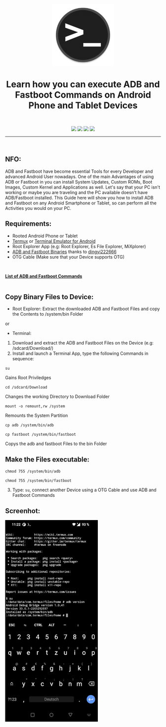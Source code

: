 <p align="center"><img src="https://github.com/K3V1991/Install-ADB-and-Fastboot-on-Android-Devices/blob/main/Command.png" width="200"></a>
<h1 align="center"><b>Learn how you can execute ADB and Fastboot Commands on Android Phone and Tablet Devices</b></h1>
<br />

<p align="center">
<a href="https://liberapay.com/K3V1991" alt="LiberaPay"><img src="https://img.shields.io/badge/Liberapay-F6C915?style=for-the-badge&logo=liberapay&logoColor=black" /></a>
<a href="https://ko-fi.com/k3v1991" alt="Ko-fi"><img src="https://img.shields.io/badge/Ko--fi-F16061?style=for-the-badge&logo=ko-fi&logoColor=white" /></a>
<a href="https://www.paypal.com/cgi-bin/webscr?cmd=_s-xclick&hosted_button_id=HW8B98TVDLKWA" alt="PayPal"><img src="https://img.shields.io/badge/PayPal-00457C?style=for-the-badge&logo=paypal&logoColor=white" /></a>
<a href="https://github.com/K3V1991/Donate-Crypto/blob/main/README.md" alt="Crypto"><img src="https://img.shields.io/badge/Bitcoin-000?style=for-the-badge&logo=bitcoin&logoColor=white" /></a>
</p>
<hr />
<br />

## NFO:
ADB and Fastboot have become essential Tools for every Developer and advanced Android User nowadays. 
One of the main Advantages of using ADB or Fastboot in you can install System Updates, Custom ROMs, Boot Images, Custom Kernel and Applications as well.
Let's say that your PC isn't working or maybe you are traveling and the PC available doesn't have ADB/Fastboot installed.
This Guide here will show you how to install ADB and Fastboot on any Android Smartphone or Tablet, so can perform all the Activities you would on your PC.

## Requirements:
* Rooted Android Phone or Tablet
* [Termux](https://play.google.com/store/apps/details?id=com.termux) or [Terminal Emulator for Android](https://play.google.com/store/apps/details?id=jackpal.androidterm) 
* Root Explorer App (e.g: Root Explorer, Es File Explorer, MiXplorer)
* [ADB and Fastboot Binaries](https://github.com/dingyi222666/termux-sdk-tools) thanks to [dingyi222666](https://github.com/dingyi222666)
* OTG Cable (Make sure that your Device supports OTG)
<br />

**[List of ADB and Fastboot Commands](https://github.com/K3V1991/ADB-and-FastbootPlusPlus/blob/main/Commands.txt)**
<br />
<br />

## Copy Binary Files to Device:
* Root Explorer: Extract the downloaded ADB and Fastboot Files and copy the Contents to /system/bin Folder

or

* Terminal:
1. Download and extract the ADB and Fastboot Files on the Device (e.g: /sdcard/Download/)
2. Install and launch a Terminal App, type the following Commands in sequence:
```
su 
```  
Gains Root Priviledges
```                              
cd /sdcard/Download 
```
Changes the working Directory to Download Folder
```
mount -o remount,rw /system   
```
Remounts the System Partition
```
cp adb /system/bin/adb
```
```
cp fastboot /system/bin/fastboot 
```
Copys the adb and fastboot Files to the bin Folder

## Make the Files executable:
```
chmod 755 /system/bin/adb
``` 
```
chmod 755 /system/bin/fastboot
```
3. Type: ```su```, connect another Device using a OTG Cable and use ADB and Fastboot Commands

## Screenhot:
<img src="https://github.com/K3V1991/Install-ADB-and-Fastboot-on-Android-Devices/blob/main/Termux-adb.jpg" width="300"></a>

